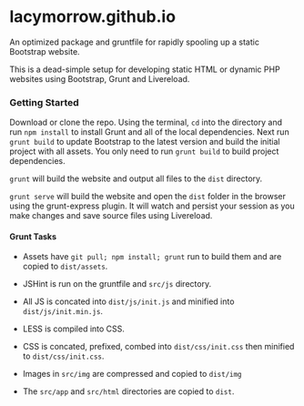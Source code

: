 # lacymorrow.github.io

An optimized package and gruntfile for rapidly spooling up a static Bootstrap website.

This is a dead-simple setup for developing static HTML or dynamic PHP websites using Bootstrap, Grunt and Livereload.

### Getting Started

Download or clone the repo. Using the terminal, `cd` into the directory and run `npm install` to install Grunt and all of the local dependencies. Next run `grunt build` to update Bootstrap to the latest version and build the initial project with all assets. You only need to run `grunt build` to build project dependencies.

`grunt` will build the website and output all files to the `dist` directory.

`grunt serve` will build the website and open the `dist` folder in the browser using the grunt-express plugin. It will watch and persist your session as you make changes and save source files using Livereload.
 
#### Grunt Tasks

 * Assets have `git pull; npm install; grunt` run to build them and are copied to `dist/assets`.

 * JSHint is run on the gruntfile and `src/js` directory.

 * All JS is concated into `dist/js/init.js` and minified into `dist/js/init.min.js`.

 * LESS is compiled into CSS.

 * CSS is concated, prefixed, combed into `dist/css/init.css` then minified to `dist/css/init.css`.

 * Images in `src/img` are compressed and copied to `dist/img`

 * The `src/app` and `src/html` directories are copied to `dist`.